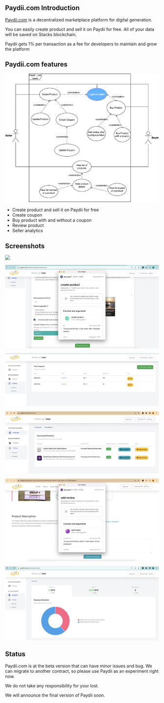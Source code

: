 ## Paydii.com Introduction 

[Paydii.com](https://paydii.com/) is a decentralized marketplace platform for digital generation. 

You can easily create product and sell it on Paydii for free. All of your data will be saved on Stacks blockchain. 

Paydii gets 1% per transaction as a fee for developers to maintain and grow the platform 

## Paydii.com features 

![](/screenshots/use-cases.png)

- Create product and sell it on Paydii for free
- Create coupon 
- Buy product with and without a coupon 
- Review product
- Seller analytics


## Screenshots 

![](/screenshots/homepage.png)

![](/screenshots/create_products.png)

![](/screenshots/coupons.png)

![](/screenshots/buyer_overview.png)

![](/screenshots/add-review.png)

![](/screenshots/analytics.png)

## Status 

Paydii.com is at the beta version that can have minor issues and bug. We can migrate to another contract, so please use Paydii as an experiment right now.

We do not take any responsibility for your lost.

We will announce the final version of Paydii soon.


